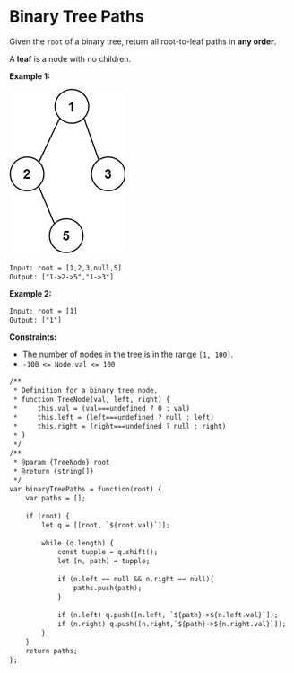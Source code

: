 #  Binary Tree Paths

Given the `root` of a binary tree, return all root-to-leaf paths in **any order**.

A **leaf** is a node with no children.

 

**Example 1:**

![alt text](paths-tree.jpeg "Merge two orted array")
```
Input: root = [1,2,3,null,5]
Output: ["1->2->5","1->3"]
```
**Example 2:**
```
Input: root = [1]
Output: ["1"]
``` 

**Constraints:**

- The number of nodes in the tree is in the range `[1, 100]`.
- `-100 <= Node.val <= 100`


```
/**
 * Definition for a binary tree node.
 * function TreeNode(val, left, right) {
 *     this.val = (val===undefined ? 0 : val)
 *     this.left = (left===undefined ? null : left)
 *     this.right = (right===undefined ? null : right)
 * }
 */
/**
 * @param {TreeNode} root
 * @return {string[]}
 */
var binaryTreePaths = function(root) {
    var paths = [];
    
    if (root) {
        let q = [[root, `${root.val}`]];

        while (q.length) {
            const tupple = q.shift();
            let [n, path] = tupple;

            if (n.left == null && n.right == null){
                paths.push(path);
            }

            if (n.left) q.push([n.left, `${path}->${n.left.val}`]);
            if (n.right) q.push([n.right,`${path}->${n.right.val}`]);
        }
    }
    return paths; 
};
```